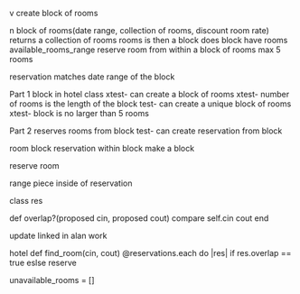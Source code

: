 v
create block of rooms

n
block of rooms(date range, collection of rooms, discount room rate)
returns a collection of rooms
rooms is then a block
does block have rooms available_rooms_range
reserve room from within a block of rooms
max 5 rooms

reservation matches date range of the block


Part 1 block in hotel class
xtest- can create a block of rooms
xtest- number of rooms is the length of the block
test- can create a unique block of rooms
xtest- block is no larger than 5 rooms

Part 2 reserves rooms from block
test- can create reservation from block


room block
reservation within block
make a block

reserve room

range piece inside of reservation

class res

def overlap?(proposed cin, proposed cout)
compare self.cin cout
end

update linked in alan work

hotel
def find_room(cin, cout)
@reservations.each do |res|
if res.overlap == true
eslse
reserve


unavailable_rooms = []
